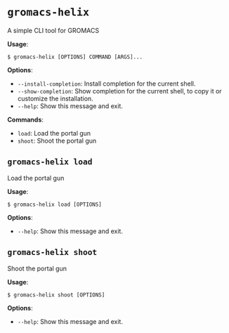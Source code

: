 # `gromacs-helix`

A simple CLI tool for GROMACS

**Usage**:

```console
$ gromacs-helix [OPTIONS] COMMAND [ARGS]...
```

**Options**:

- `--install-completion`: Install completion for the current shell.
- `--show-completion`: Show completion for the current shell, to copy it or customize the installation.
- `--help`: Show this message and exit.

**Commands**:

- `load`: Load the portal gun
- `shoot`: Shoot the portal gun

## `gromacs-helix load`

Load the portal gun

**Usage**:

```console
$ gromacs-helix load [OPTIONS]
```

**Options**:

- `--help`: Show this message and exit.

## `gromacs-helix shoot`

Shoot the portal gun

**Usage**:

```console
$ gromacs-helix shoot [OPTIONS]
```

**Options**:

- `--help`: Show this message and exit.
